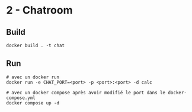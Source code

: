 # 2 - Chatroom

## Build

```
docker build . -t chat
```

## Run

```
# avec un docker run
docker run -e CHAT_PORT=<port> -p <port>:<port> -d calc

# avec un docker compose après avoir modifié le port dans le docker-compose.yml
docker compose up -d
```